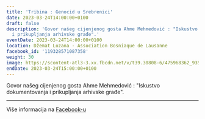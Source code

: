 ```yaml
---
title: 'Tribina : Genocid u Srebrenici'
date: 2023-03-24T14:00:00+0100
draft: false
description: 'Govor našeg cijenjenog gosta Ahme Mehmedović : "Iskustvo dokumentovanja
  i prikupljanja arhivske građe".'
eventDate: 2023-03-24T14:00:00+0100
location: Džemat Lozana - Association Bosniaque de Lausanne
facebook_id: '119328571087358'
weight: 30
image: https://scontent-atl3-3.xx.fbcdn.net/v/t39.30808-6/475968362_935496025377664_1254503329331924344_n.jpg?_nc_cat=109&ccb=1-7&_nc_sid=9e60e4&_nc_ohc=tu2Sv2mZ-HgQ7kNvwHNkAZ4&_nc_oc=Adl2ZSM6bTK5m2fkWaSWzqI8zTw2po3KgmmA1LTiARZ6sgjjfZIoHQKzUgHLAhaB8fY&_nc_zt=23&_nc_ht=scontent-atl3-3.xx&edm=ABTKTjYEAAAA&_nc_gid=eYMrwvp243GFc6JURPaclw&oh=00_AfU_i2TLNBZax48xkn8ek1ndjC6wjPFrmt2kCuDSmNTZgg&oe=68AAFF47
endDate: 2023-03-24T15:00:00+0100
---
```


Govor našeg cijenjenog gosta Ahme Mehmedović : "Iskustvo dokumentovanja i prikupljanja arhivske građe".

---

Više informacija na [Facebook-u](https://facebook.com/events/119328571087358)